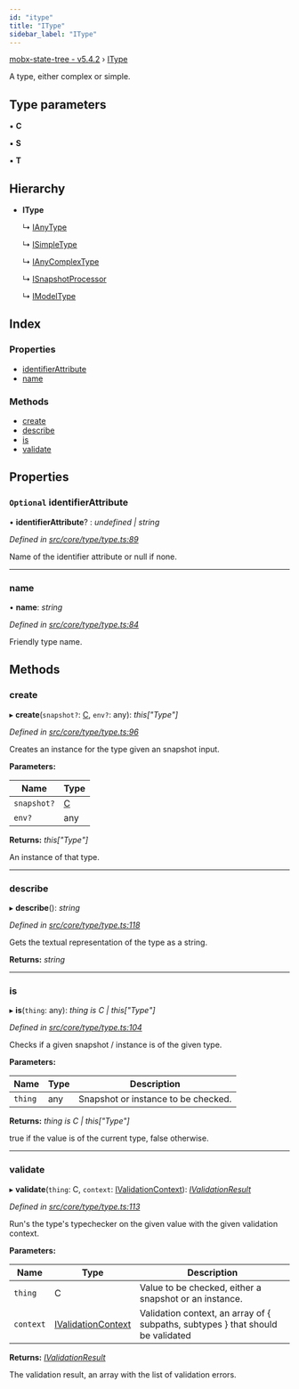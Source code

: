 ```yaml
---
id: "itype"
title: "IType"
sidebar_label: "IType"
---
```


[mobx-state-tree - v5.4.2](../index.md) › [IType](itype.md)

A type, either complex or simple.

## Type parameters

▪ **C**

▪ **S**

▪ **T**

## Hierarchy

* **IType**

  ↳ [IAnyType](ianytype.md)

  ↳ [ISimpleType](isimpletype.md)

  ↳ [IAnyComplexType](ianycomplextype.md)

  ↳ [ISnapshotProcessor](isnapshotprocessor.md)

  ↳ [IModelType](imodeltype.md)

## Index

### Properties

* [identifierAttribute](itype.md#optional-identifierattribute)
* [name](itype.md#name)

### Methods

* [create](itype.md#create)
* [describe](itype.md#describe)
* [is](itype.md#is)
* [validate](itype.md#validate)

## Properties

### `Optional` identifierAttribute

• **identifierAttribute**? : *undefined | string*

*Defined in [src/core/type/type.ts:89](https://github.com/mobxjs/mobx-state-tree/blob/700ab6f8/src/core/type/type.ts#L89)*

Name of the identifier attribute or null if none.

___

###  name

• **name**: *string*

*Defined in [src/core/type/type.ts:84](https://github.com/mobxjs/mobx-state-tree/blob/700ab6f8/src/core/type/type.ts#L84)*

Friendly type name.

## Methods

###  create

▸ **create**(`snapshot?`: [C](undefined), `env?`: any): *this["Type"]*

*Defined in [src/core/type/type.ts:96](https://github.com/mobxjs/mobx-state-tree/blob/700ab6f8/src/core/type/type.ts#L96)*

Creates an instance for the type given an snapshot input.

**Parameters:**

Name | Type |
------ | ------ |
`snapshot?` | [C](undefined) |
`env?` | any |

**Returns:** *this["Type"]*

An instance of that type.

___

###  describe

▸ **describe**(): *string*

*Defined in [src/core/type/type.ts:118](https://github.com/mobxjs/mobx-state-tree/blob/700ab6f8/src/core/type/type.ts#L118)*

Gets the textual representation of the type as a string.

**Returns:** *string*

___

###  is

▸ **is**(`thing`: any): *thing is C | this["Type"]*

*Defined in [src/core/type/type.ts:104](https://github.com/mobxjs/mobx-state-tree/blob/700ab6f8/src/core/type/type.ts#L104)*

Checks if a given snapshot / instance is of the given type.

**Parameters:**

Name | Type | Description |
------ | ------ | ------ |
`thing` | any | Snapshot or instance to be checked. |

**Returns:** *thing is C | this["Type"]*

true if the value is of the current type, false otherwise.

___

###  validate

▸ **validate**(`thing`: C, `context`: [IValidationContext](../index.md#ivalidationcontext)): *[IValidationResult](../index.md#ivalidationresult)*

*Defined in [src/core/type/type.ts:113](https://github.com/mobxjs/mobx-state-tree/blob/700ab6f8/src/core/type/type.ts#L113)*

Run's the type's typechecker on the given value with the given validation context.

**Parameters:**

Name | Type | Description |
------ | ------ | ------ |
`thing` | C | Value to be checked, either a snapshot or an instance. |
`context` | [IValidationContext](../index.md#ivalidationcontext) | Validation context, an array of { subpaths, subtypes } that should be validated |

**Returns:** *[IValidationResult](../index.md#ivalidationresult)*

The validation result, an array with the list of validation errors.
